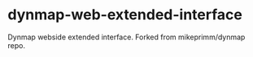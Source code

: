 dynmap-web-extended-interface
=============================

Dynmap webside extended interface. Forked from mikeprimm/dynmap repo.
